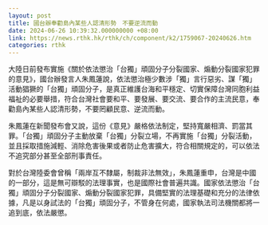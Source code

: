 ```yaml
---
layout: post
title: 國台辦奉勸島內某些人認清形勢　不要逆流而動
date: 2024-06-26 10:39:32.000000000 +08:00
link: https://news.rthk.hk/rthk/ch/component/k2/1759067-20240626.htm
categories: rthk
---
```


大陸日前發布實施《關於依法懲治「台獨」頑固分子分裂國家、煽動分裂國家犯罪的意見》，國台辦發言人朱鳳蓮說，依法懲治極少數涉「獨」言行惡劣、謀「獨」活動猖獗的「台獨」頑固分子，是真正維護台海和平穩定、切實保障台灣同胞利益福祉的必要舉措，符合台灣社會要和平、要發展、要交流、要合作的主流民意，奉勸島內某些人認清形勢，不要罔顧民意、逆流而動。

朱鳳蓮在新聞發布會又說，這份《意見》嚴格依法制定，堅持寬嚴相濟、罰當其罪。「台獨」頑固分子主動放棄「台獨」分裂立場，不再實施「台獨」分裂活動，並且採取措施減輕、消除危害後果或者防止危害擴大，符合相關規定的，可以依法不追究部分甚至全部刑事責任。

對於台灣陸委會曾稱「兩岸互不隸屬，制裁非法無效」，朱鳳蓮重申，台灣是中國的一部分，這是無可辯駁的法理事實，也是國際社會普遍共識。國家依法懲治「台獨」頑固分子分裂國家、煽動分裂國家犯罪，具備堅實的法理基礎和充分的法律依據，凡是以身試法的「台獨」頑固分子，不管身在何處，國家執法司法機關都將一追到底，依法嚴懲。
